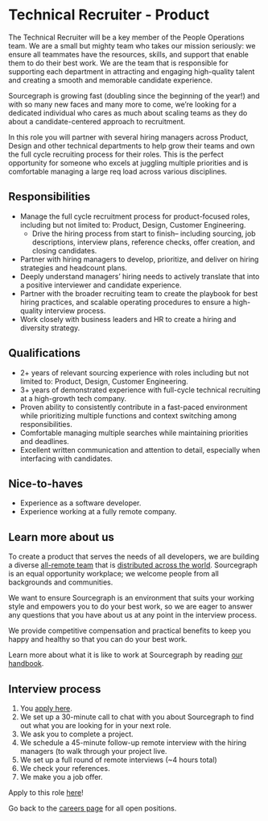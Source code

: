 # Technical Recruiter - Product

The Technical Recruiter will be a key member of the People Operations team. We are a small but mighty team who takes our mission seriously: we ensure all teammates have the resources, skills, and support that enable them to do their best work. We are the team that is responsible for supporting each department in attracting and engaging high-quality talent and creating a smooth and memorable candidate experience.

Sourcegraph is growing fast (doubling since the beginning of the year!) and with so many new faces and many more to come, we’re looking for a dedicated individual who cares as much about scaling teams as they do about a candidate-centered approach to recruitment.

In this role you will partner with several hiring managers across Product, Design and other technical departments to help grow their teams and own the full cycle recruiting process for their roles. This is the perfect opportunity for someone who excels at juggling multiple priorities and is comfortable managing a large req load across various disciplines. 

## Responsibilities

- Manage the full cycle recruitment process for product-focused roles, including but not limited to: Product, Design, Customer Engineering. 
  - Drive the hiring process from start to finish– including sourcing, job descriptions, interview plans, reference checks, offer creation, and closing candidates.
- Partner with hiring managers to develop, prioritize, and deliver on hiring strategies and headcount plans. 
- Deeply understand managers’ hiring needs to actively translate that into a positive interviewer and candidate experience. 
- Partner with the broader recruiting team to create the playbook for best hiring practices, and scalable operating procedures to ensure a high-quality interview process.
- Work closely with business leaders and HR to create a hiring and diversity strategy.

## Qualifications

- 2+ years of relevant sourcing experience with roles including but not limited to: Product, Design, Customer Engineering.
- 3+ years of demonstrated experience with full-cycle technical recruiting at a high-growth tech company.
- Proven ability to consistently contribute in a fast-paced environment while prioritizing multiple functions and context switching among responsibilities.
- Comfortable managing multiple searches while maintaining priorities and deadlines.
- Excellent written communication and attention to detail, especially when interfacing with candidates.  

## Nice-to-haves

- Experience as a software developer.
- Experience working at a fully remote company. 

## Learn more about us

To create a product that serves the needs of all developers, we are building a diverse [all-remote team](https://about.sourcegraph.com/company/remote) that is [distributed across the world](https://about.sourcegraph.com/company/team). Sourcegraph is an equal opportunity workplace; we welcome people from all backgrounds and communities.

We want to ensure Sourcegraph is an environment that suits your working style and empowers you to do your best work, so we are eager to answer any questions that you have about us at any point in the interview process.

We provide competitive compensation and practical benefits to keep you happy and healthy so that you can do your best work.

Learn more about what it is like to work at Sourcegraph by reading [our handbook](https://about.sourcegraph.com/handbook/).

## Interview process

1. You [apply here](https://jobs.lever.co/sourcegraph/c1630817-8de1-41e5-b199-00e1664be861/apply).
1. We set up a 30-minute call to chat with you about Sourcegraph to find out what you are looking for in your next role.
1. We ask you to complete a project. 
1. We schedule a 45-minute follow-up remote interview with the hiring managers (to walk through your project live.
1. We set up a full round of remote interviews (~4 hours total)
1. We check your references.
1. We make you a job offer.

Apply to this role [here](https://jobs.lever.co/sourcegraph/c1630817-8de1-41e5-b199-00e1664be861/apply)!

Go back to the [careers page](../../../company/careers.md) for all open positions.
